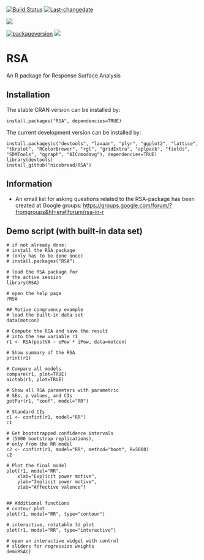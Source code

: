 <!-- README.md is generated from README.Rmd. Please edit that file 
library(badger)
rmarkdown::render("README.rmd")
-->

[![Build
Status](https://travis-ci.org/nicebread/RSA.svg?branch=master)](https://travis-ci.org/nicebread/RSA)
[![Last-changedate](https://img.shields.io/badge/last%20change-2020--03--02-yellowgreen.svg)](/commits/master)

[![](https://www.r-pkg.org/badges/version/RSA?color=orange)](https://cran.r-project.org/package=RSA)

[![packageversion](https://img.shields.io/badge/Package%20version-0.9.14-orange.svg?style=flat-square)](commits/master)
![](http://cranlogs.r-pkg.org/badges/RSA)

# RSA

An R package for Response Surface Analysis

## Installation

The stable CRAN version can be installed by:

    install.packages("RSA", dependencies=TRUE)

The current development version can be installed by:

    install.packages(c("devtools", "lavaan", "plyr", "ggplot2", "lattice", "tkrplot", "RColorBrewer", "rgl", "gridExtra", "aplpack", "fields", "SDMTools", "qgraph", "AICcmodavg"), dependencies=TRUE)
    library(devtools)
    install_github("nicebread/RSA")

## Information

  - An email list for asking questions related to the RSA-package has
    been created at Google groups:
    <https://groups.google.com/forum/?fromgroups&hl=en#!forum/rsa-in-r>

## Demo script (with built-in data set)

    # if not already done: 
    # install the RSA package
    # (only has to be done once)
    # install.packages("RSA")
    
    # load the RSA package for
    # the active session
    library(RSA)
    
    # open the help page
    ?RSA
    
    ## Motive congruency example
    # load the built-in data set
    data(motcon)
    
    # Compute the RSA and save the result
    # into the new variable r1
    r1 <- RSA(postVA ~ ePow * iPow, data=motcon)
    
    # Show summary of the RSA
    print(r1)
    
    # Compare all models
    compare(r1, plot=TRUE)
    aictab(r1, plot=TRUE)
    
    # Show all RSA parameters with parametric
    # SEs, p values, and CIs
    getPar(r1, "coef", model="RR")
    
    # Standard CIs
    c1 <- confint(r1, model="RR")
    c1
    
    # Get bootstrapped confidence intervals
    # (5000 bootstrap replications), 
    # only from the RR model
    c2 <- confint(r1, model="RR", method="boot", R=5000)
    c2
    
    # Plot the final model
    plot(r1, model="RR", 
        xlab="Explicit power motive",
        ylab="Implicit power motive",
        zlab="Affective valence")
          
    
    ## Additional functions
    # contour plot
    plot(r1, model="RR", type="contour")
    
    # interactive, rotatable 3d plot
    plot(r1, model="RR", type="interactive")
    
    # open an interactive widget with control
    # sliders for regression weights
    demoRSA()
